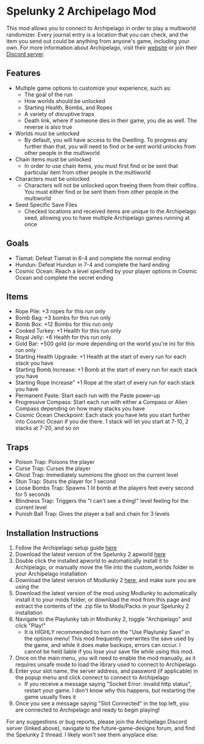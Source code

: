 # Spelunky 2 Archipelago Mod
This mod allows you to connect to Archipelago in order to play a multiworld randomizer. Every journal entry is a location that you can check, and the item you send out could be anything from anyone's game, including your own. For more information about Archipelago, visit their [website](https://archipelago.gg/) or join their [Discord server](https://discord.gg/8Z65BR2).
## Features
- Multiple game options to customize your experience, such as:
    - The goal of the run
    - How worlds should be unlocked
    - Starting Health, Bombs, and Ropes
    - A variety of disruptive traps
    - Death link, where if someone dies in their game, you die as well. The reverse is also true
- Worlds must be unlocked
    - By default, you will have access to the Dwelling. To progress any further than that, you will need to find or be sent world unlocks from other people in the multiworld
- Chain items must be unlocked
    - In order to use chain items, you must first find or be sent that particular item from other people in the multiworld
- Characters must be unlocked
    - Characters will not be unlocked upon freeing them from their coffins. You must either find or be sent them from other people in the multiworld
- Seed Specific Save Files
    - Checked locations and received items are unique to the Archipelago seed, allowing you to have multiple Archipelago games running at once

## Goals
- Tiamat: Defeat Tiamat in 6-4 and complete the normal ending
- Hundun: Defeat Hundun in 7-4 and complete the hard ending
- Cosmic Ocean: Reach a level specified by your player options in Cosmic Ocean and complete the secret ending

## Items
- Rope Pile: +3 ropes for this run only
- Bomb Bag: +3 bombs for this run only
- Bomb Box: +12 Bombs for this run only
- Cooked Turkey: +1 Health for this run only
- Royal Jelly: +6 Health for this run only
- Gold Bar: +500 gold (or more depending on the world you're in) for this run only
- Starting Health Upgrade: +1 Health at the start of every run for each stack you have
- Starting Bomb Increase: +1 Bomb at the start of every run for each stack you have
- Starting Rope Increase" +1 Rope at the start of every run for each stack you have
- Permanent Paste: Start each run with the Paste power-up
- Progressive Compass: Start each run with either a Compass or Alien Compass depending on how many stacks you have
- Cosmic Ocean Checkpoint: Each stack you have lets you start further into Cosmic Ocean if you die there. 1 stack will let you start at 7-10, 2 stacks at 7-20, and so on

## Traps
- Poison Trap: Poisons the player
- Curse Trap: Curses the player
- Ghost Trap: Immediately summons the ghost on the current level
- Stun Trap: Stuns the player for 1 second
- Loose Bombs Trap: Spawns 1 lit bomb at the players feet every second for 5 seconds
- Blindness Trap: Triggers the "I can't see a thing!" level feeling for the current level
- Punish Ball Trap: Gives the player a ball and chain for 3 levels

## Installation Instructions
1. Follow the Archipelago setup guide [here](https://archipelago.gg/tutorial/Archipelago/setup/en)
2. Download the latest version of the Spelunky 2 apworld [here]()
3. Double click the installed apworld to automatically install it to Archipelago, or manually move the file into the custom_worlds folder in your Archipelago installation
4. Download the latest version of Modlunky 2 [here](https://github.com/spelunky-fyi/modlunky2/releases/latest), and make sure you are using the 
5. Download the latest version of the mod using Modlunky to automatically install it to your mods folder, or download the mod from this page and extract the contents of the .zip file to Mods/Packs in your Spelunky 2 installation
6. Navigate to the Playlunky tab in Modlunky 2, toggle "Archipelago" and click "Play!"
    - It is HIGHLY recommended to turn on the "Use Playlunky Save" in the options menu! This mod frequently overwrites the save used by the game, and while it does make backups, errors can occur. I cannot be held liable if you lose your save file while using this mod.
7. Once on the main menu, you will need to enable the mod manually, as it requires unsafe mode to load the library used to connect to Archipelago
8. Enter your slot name, the server address, and password (if applicable) in the popup menu and click connect to connect to Archipelago
    - If you receive a message saying "Socket Error: invalid http status", restart your game. I don't know why this happens, but restarting the game usually fixes it
9. Once you see a message saying "Slot Connected" in the top left, you are connected to Archipelago and ready to begin playing!

For any suggestions or bug reports, please join the Archipelago Discord server (linked above), navigate to the future-game-designs forum, and find the Spelunky 2 thread. I likely won't see them anyplace else.
